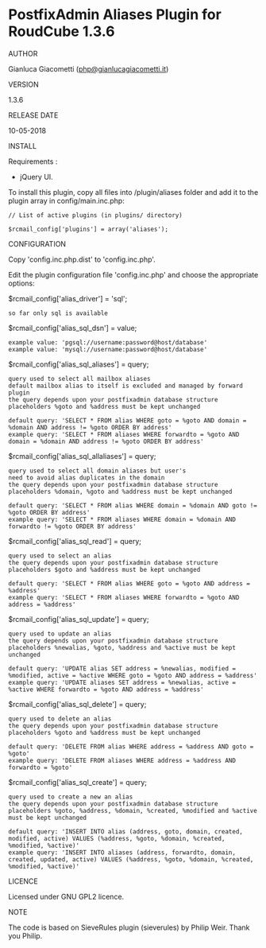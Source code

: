# PostfixAdmin Aliases Plugin for RoudCube 1.3.6


AUTHOR

Gianluca Giacometti (php@gianlucagiacometti.it)



VERSION

1.3.6



RELEASE DATE

10-05-2018



INSTALL

Requirements :
- jQuery UI.

To install this plugin, copy all files into /plugin/aliases folder and add it to the plugin array in config/main.inc.php:

    // List of active plugins (in plugins/ directory)
    
    $rcmail_config['plugins'] = array('aliases');



CONFIGURATION

Copy 'config.inc.php.dist' to 'config.inc.php'.

Edit the plugin configuration file 'config.inc.php' and choose the appropriate options:

$rcmail_config['alias_driver'] = 'sql';

    so far only sql is available

$rcmail_config['alias_sql_dsn'] = value;

    example value: 'pgsql://username:password@host/database'
    example value: 'mysql://username:password@host/database'

$rcmail_config['alias_sql_aliases'] = query;

    query used to select all mailbox aliases
    default mailbox alias to itself is excluded and managed by forward plugin
    the query depends upon your postfixadmin database structure
    placeholders %goto and %address must be kept unchanged

    default query: 'SELECT * FROM alias WHERE goto = %goto AND domain = %domain AND address != %goto ORDER BY address'
    example query: 'SELECT * FROM aliases WHERE forwardto = %goto AND domain = %domain AND address != %goto ORDER BY address'

$rcmail_config['alias_sql_allaliases'] = query;

    query used to select all domain aliases but user's
    need to avoid alias duplicates in the domain
    the query depends upon your postfixadmin database structure
    placeholders %domain, %goto and %address must be kept unchanged

    default query: 'SELECT * FROM alias WHERE domain = %domain AND goto != %goto ORDER BY address'
    example query: 'SELECT * FROM aliases WHERE domain = %domain AND forwardto != %goto ORDER BY address'

$rcmail_config['alias_sql_read'] = query;

    query used to select an alias
    the query depends upon your postfixadmin database structure
    placeholders $goto and %address must be kept unchanged

    default query: 'SELECT * FROM alias WHERE goto = %goto AND address = %address'
    example query: 'SELECT * FROM aliases WHERE forwardto = %goto AND address = %address'

$rcmail_config['alias_sql_update'] = query;

    query used to update an alias
    the query depends upon your postfixadmin database structure
    placeholders %newalias, %goto, %address and %active must be kept unchanged

    default query: 'UPDATE alias SET address = %newalias, modified = %modified, active = %active WHERE goto = %goto AND address = %address'
    example query: 'UPDATE aliases SET address = %newalias, active = %active WHERE forwardto = %goto AND address = %address'

$rcmail_config['alias_sql_delete'] = query;

    query used to delete an alias
    the query depends upon your postfixadmin database structure
    placeholders %goto and %address must be kept unchanged

    default query: 'DELETE FROM alias WHERE address = %address AND goto = %goto'
    example query: 'DELETE FROM aliases WHERE address = %address AND forwardto = %goto'

$rcmail_config['alias_sql_create'] = query;

    query used to create a new an alias
    the query depends upon your postfixadmin database structure
    placeholders %goto, %address, %domain, %created, %modified and %active must be kept unchanged

    default query: 'INSERT INTO alias (address, goto, domain, created, modified, active) VALUES (%address, %goto, %domain, %created, %modified, %active)'
    example query: 'INSERT INTO aliases (address, forwardto, domain, created, updated, active) VALUES (%address, %goto, %domain, %created, %modified, %active)'



LICENCE

Licensed under GNU GPL2 licence.



NOTE

The code is based on SieveRules plugin (sieverules) by Philip Weir.
Thank you Philip.
